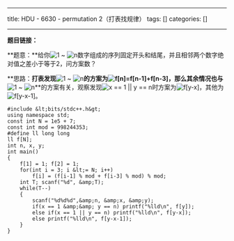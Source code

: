 
--- 
title:  HDU - 6630 - permutation 2（打表找规律） 
tags: []
categories: [] 

---
**题目链接：**

**题意：**给你<img alt="1" class="mathcode" src="https://private.codecogs.com/gif.latex?1"> ~ <img alt="n" class="mathcode" src="https://private.codecogs.com/gif.latex?n">数字组成的序列固定开头和结尾，并且相邻两个数字绝对值之差小于等于2，问方案数？

**思路：**打表发现**<img alt="1" class="mathcode" src="https://private.codecogs.com/gif.latex?1"> ~ <img alt="n" class="mathcode" src="https://private.codecogs.com/gif.latex?n">**的方案为<img alt="f[n]=f[n-1]+f[n-3]" class="mathcode" src="https://private.codecogs.com/gif.latex?f%5Bn%5D%3Df%5Bn-1%5D&amp;plus;f%5Bn-3%5D">，那么其余情况也与**<img alt="1" class="mathcode" src="https://private.codecogs.com/gif.latex?1"> ~ <img alt="n" class="mathcode" src="https://private.codecogs.com/gif.latex?n">**的方案有关，观察发现<img alt="x == 1 || y == n" class="mathcode" src="https://private.codecogs.com/gif.latex?x%20%3D%3D%201%20%7C%7C%20y%20%3D%3D%20n">时方案为<img alt="f[y-x]" class="mathcode" src="https://private.codecogs.com/gif.latex?f%5By-x%5D">，其他为<img alt="f[y-x-1]" class="mathcode" src="https://private.codecogs.com/gif.latex?f%5By-x-1%5D">。

```
#include &lt;bits/stdc++.h&gt;
using namespace std;
const int N = 1e5 + 7;
const int mod = 998244353;
#define ll long long
ll f[N];
int n, x, y;
int main()
{
    f[1] = 1; f[2] = 1;
    for(int i = 3; i &lt;= N; i++)
        f[i] = (f[i-1] % mod + f[i-3] % mod) % mod;
    int T; scanf("%d", &amp;T);
    while(T--)
    {
        scanf("%d%d%d",&amp;n, &amp;x, &amp;y);
        if(x == 1 &amp;&amp; y == n) printf("%lld\n", f[y]);
        else if(x == 1 || y == n) printf("%lld\n", f[y-x]);
        else printf("%lld\n", f[y-x-1]);
    }
}

```

 
